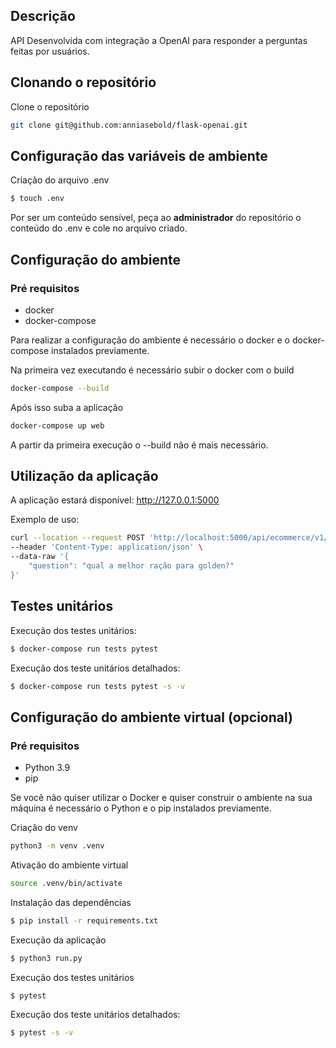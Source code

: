 ## Descrição

API Desenvolvida com integração a OpenAI para responder a perguntas feitas por usuários.

## Clonando o repositório

Clone o repositório

```bash
git clone git@github.com:anniasebold/flask-openai.git
```

## Configuração das variáveis de ambiente

Criação do arquivo .env

```bash
$ touch .env
```

Por ser um conteúdo sensível, peça ao **administrador** do repositório o conteúdo do .env e cole no arquivo criado.

## Configuração do ambiente

### Pré requisitos

- docker
- docker-compose

Para realizar a configuração do ambiente é necessário o docker e o docker-compose instalados previamente.

Na primeira vez executando é necessário subir o docker com o build

```bash
docker-compose --build
```

Após isso suba a aplicação
```bash
docker-compose up web
```

A partir da primeira execução o --build não é mais necessário.

## Utilização da aplicação

A aplicação estará disponível: http://127.0.0.1:5000

Exemplo de uso:

```bash
curl --location --request POST 'http://localhost:5000/api/ecommerce/v1/question-and-answer' \
--header 'Content-Type: application/json' \
--data-raw '{
    "question": "qual a melhor ração para golden?"
}'
```

## Testes unitários

Execução dos testes unitários:
```bash
$ docker-compose run tests pytest
```

Execução dos teste unitários detalhados:
```bash
$ docker-compose run tests pytest -s -v
```

## Configuração do ambiente virtual (opcional)

### Pré requisitos

- Python 3.9
- pip

Se você não quiser utilizar o Docker e quiser construir o ambiente na sua máquina é necessário o Python e o pip instalados previamente.

Criação do venv

```bash
python3 -m venv .venv
```

Ativação do ambiente virtual

```bash
source .venv/bin/activate
```

Instalação das dependências

```bash
$ pip install -r requirements.txt
```

Execução da aplicação

```bash
$ python3 run.py
```
Execução dos testes unitários
```bash
$ pytest
```

Execução dos teste unitários detalhados:
```bash
$ pytest -s -v
```